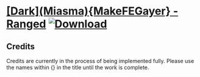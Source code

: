 # [\[Dark\]\(Miasma\){MakeFEGayer} - Ranged](https://git.io/JElJ4) [![Download](https://img.shields.io/badge/Download--red?style=social&logo=github)](https://git.io/JElUL)



## Credits

Credits are currently in the process of being implemented fully. Please use the names within {} in the title until the work is complete.

